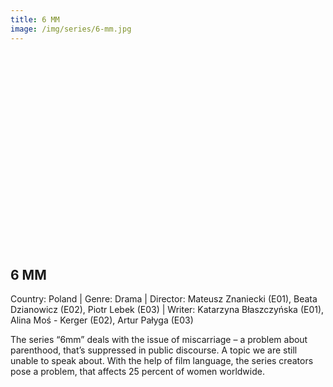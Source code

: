```yaml
---
title: 6 MM
image: /img/series/6-mm.jpg
---
```

<iframe width="560" height="315" src="" frameborder="0" allow="accelerometer; autoplay; encrypted-media; gyroscope; picture-in-picture" allowfullscreen></iframe>

## 6 MM
Country: Poland | Genre: Drama | Director: Mateusz Znaniecki (E01), Beata Dzianowicz (E02), Piotr Lebek (E03) | Writer: Katarzyna Błaszczyńska (E01), Alina Moś - Kerger (E02), Artur Pałyga (E03)

The series “6mm” deals with the issue of miscarriage – a problem about parenthood, that’s suppressed in public discourse. A topic we are still unable to speak about. With the help of film language, the series creators pose a problem, that affects 25 percent of women worldwide.